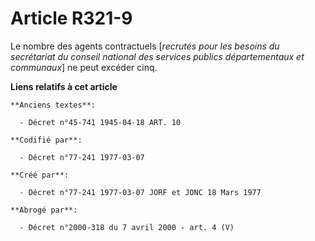 # Article R321-9

Le nombre des agents contractuels [*recrutés pour les besoins du secrétariat du conseil national des services publics
départementaux et communaux*] ne peut excéder cinq.

**Liens relatifs à cet article**

	**Anciens textes**:

	  - Décret n°45-741 1945-04-18 ART. 10

	**Codifié par**:

	  - Décret n°77-241 1977-03-07

	**Créé par**:

	  - Décret n°77-241 1977-03-07 JORF et JONC 18 Mars 1977

	**Abrogé par**:

	  - Décret n°2000-318 du 7 avril 2000 - art. 4 (V)
